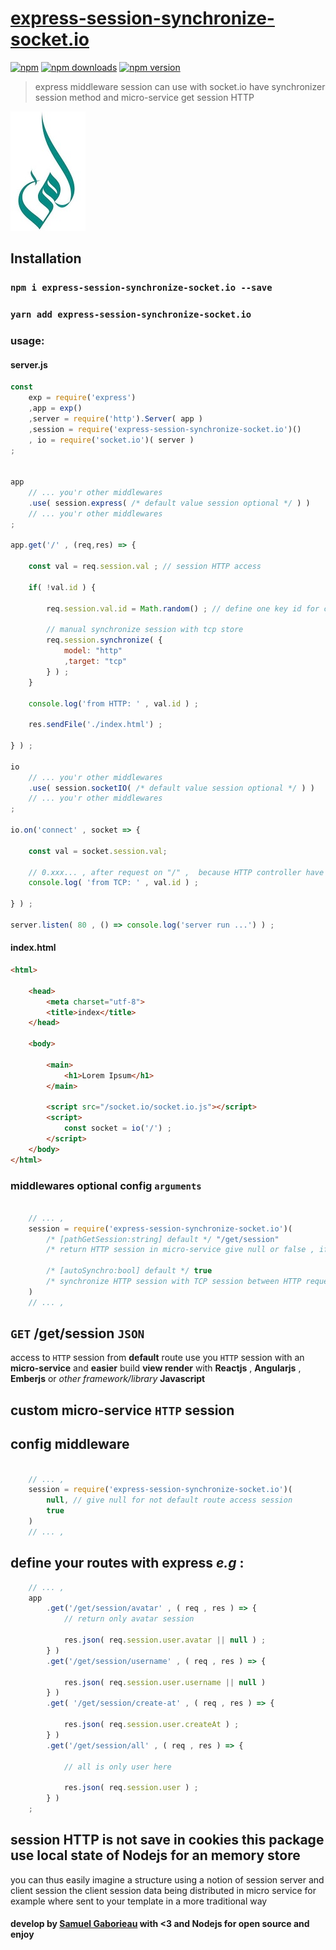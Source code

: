 # [express-session-synchronize-socket.io](https://www.npmjs.com/package/express-session-synchronize-socket.io)

[![npm](https://img.shields.io/npm/l/express-session-synchronize-socket.io.svg?style=for-the-badge)](https://www.npmjs.com/package/express-session-synchronize-socket.io)
[![npm downloads](https://img.shields.io/npm/dm/express-session-synchronize-socket.io.svg?style=for-the-badge)](https://www.npmjs.com/package/express-session-synchronize-socket.io)
[![npm version](https://img.shields.io/npm/v/express-session-synchronize-socket.io.svg?style=for-the-badge)](https://www.npmjs.com/package/express-session-synchronize-socket.io)


> express middleware session can use with socket.io have synchronizer session method and micro-service get session HTTP

![logo synchronyze symbol](./synchronyze-logo.png)

## Installation

### `npm i express-session-synchronize-socket.io --save`
### `yarn add express-session-synchronize-socket.io`

### usage:

#### server.js
```javascript
const
    exp = require('express')
    ,app = exp()
    ,server = require('http').Server( app )
    ,session = require('express-session-synchronize-socket.io')()
    , io = require('socket.io')( server )
;


app
    // ... you'r other middlewares
    .use( session.express( /* default value session optional */ ) )
    // ... you'r other middlewares
;

app.get('/' , (req,res) => {

    const val = req.session.val ; // session HTTP access

    if( !val.id ) {

        req.session.val.id = Math.random() ; // define one key id for current session

        // manual synchronize session with tcp store
        req.session.synchronize( {
            model: "http"
            ,target: "tcp"
        } ) ;
    }

    console.log('from HTTP: ' , val.id ) ;

    res.sendFile('./index.html') ;

} ) ;

io
    // ... you'r other middlewares
    .use( session.socketIO( /* default value session optional */ ) )
    // ... you'r other middlewares
;

io.on('connect' , socket => {

    const val = socket.session.val;

    // 0.xxx... , after request on "/" ,  because HTTP controller have synchronize memory strore
    console.log( 'from TCP: ' , val.id ) ;

} ) ;

server.listen( 80 , () => console.log('server run ...') ) ;
```

#### index.html
```html
<html>

    <head>
        <meta charset="utf-8">
        <title>index</title>
    </head>

    <body>

        <main>
            <h1>Lorem Ipsum</h1>
        </main>

        <script src="/socket.io/socket.io.js"></script>
        <script>
            const socket = io('/') ;
        </script>
    </body>
</html>
```

### middlewares optional config `arguments`
```javascript

    // ... ,
    session = require('express-session-synchronize-socket.io')(
        /* [pathGetSession:string] default */ "/get/session"
        /* return HTTP session in micro-service give null or false , if you want an manual control  */

        /* [autoSynchro:bool] default */ true
        /* synchronize HTTP session with TCP session between HTTP request you can manual use synchonize session */
    )
    // ... ,

```

## `GET` /get/session `JSON`

access to `HTTP` session from **default** route
use you `HTTP` session with an **micro-service**
and **easier** build **view render**
with **Reactjs** , **Angularjs** , **Emberjs** or *other* *framework/library* **Javascript**

## custom micro-service `HTTP` session

## config middleware
```javascript

    // ... ,
    session = require('express-session-synchronize-socket.io')(
        null, // give null for not default route access session
        true
    )
    // ... ,
```

## define your routes with **express** *e.g* :
```javascript
    // ... ,
    app
        .get('/get/session/avatar' , ( req , res ) => {
            // return only avatar session

            res.json( req.session.user.avatar || null ) ;
        } )
        .get('/get/session/username' , ( req , res ) => {

            res.json( req.session.user.username || null )
        } )
        .get( '/get/session/create-at' , ( req , res ) => {

            res.json( req.session.user.createAt ) ;
        } )
        .get('/get/session/all' , ( req , res ) => {

            // all is only user here

            res.json( req.session.user ) ;
        } )
    ;
```

## session HTTP is not save in cookies this package use local state of Nodejs for an memory store

you can thus easily imagine a structure using a notion of session server and client session the client session data being distributed in micro service for example where sent to your template in a more traditional way

#### develop by [Samuel Gaborieau](https://orivoir.github.io/profil-reactjs/) with <3 and **Nodejs** for **open source** and **enjoy**
